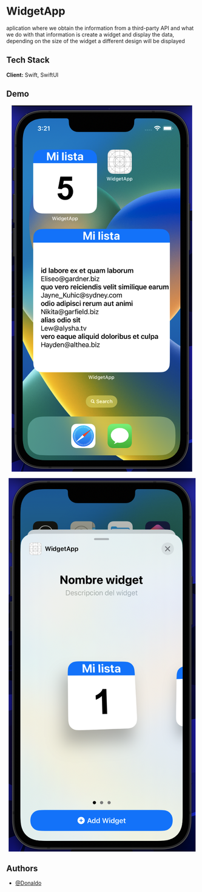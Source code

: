 # WidgetApp

aplication where we obtain the information from a third-party API and what we do with that information is create a widget and display the data, depending on the size of the widget a different design will be displayed


## Tech Stack

**Client:** Swift, SwiftUI



## Demo
<p align="center">
  <img src="https://github.com/DonaldoGalloso/widgetapp/blob/main/README/widgets.png">
</p>

<p align="center">
  <img src="https://github.com/DonaldoGalloso/widgetapp/blob/main/README/widgetConf.png">
</p>

## Authors

- [@Donaldo](https://github.com/DonaldoGalloso)
